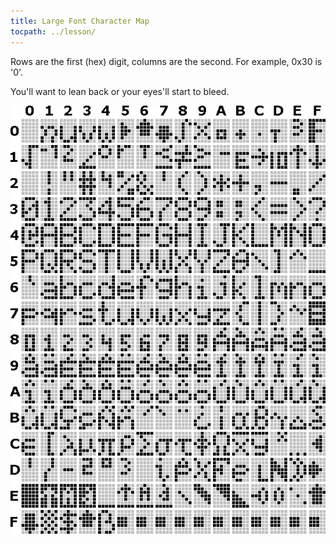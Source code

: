 ```yaml
---
title: Large Font Character Map
tocpath: ../lesson/
---
```


Rows are the first (hex) digit, columns are the second. For example,
0x30 is '0'.

You'll want to lean back or your eyes'll start to bleed.

![](../img/lgfont.png)

